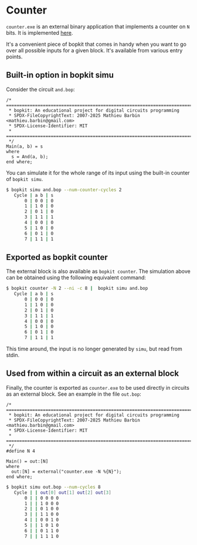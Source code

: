 # Counter

`counter.exe` is an external binary application that implements a counter on `N`
bits. It is implemented [here](https://github.com/mbarbin/bopkit/tree/main/stdlib/counter/src/counter.ml).

It's a convenient piece of bopkit that comes in handy when you want to go over
all possible inputs for a given block. It's available from various entry points.

## Built-in option in bopkit simu

Consider the circuit `and.bop`:

<!-- $MDX file=and.bop -->
```bopkit
/* =========================================================================
 * bopkit: An educational project for digital circuits programming
 * SPDX-FileCopyrightText: 2007-2025 Mathieu Barbin <mathieu.barbin@gmail.com>
 * SPDX-License-Identifier: MIT
 * =========================================================================
 */
Main(a, b) = s
where
  s = And(a, b);
end where;
```

You can simulate it for the whole range of its input using the built-in counter of `bopkit simu`.

```sh
$ bopkit simu and.bop --num-counter-cycles 2
   Cycle | a b | s
       0 | 0 0 | 0
       1 | 1 0 | 0
       2 | 0 1 | 0
       3 | 1 1 | 1
       4 | 0 0 | 0
       5 | 1 0 | 0
       6 | 0 1 | 0
       7 | 1 1 | 1
```

## Exported as bopkit counter

The external block is also available as `bopkit counter`. The simulation above
can be obtained using the following equivalent command:

```sh
$ bopkit counter -N 2 --ni -c 8 |  bopkit simu and.bop
   Cycle | a b | s
       0 | 0 0 | 0
       1 | 1 0 | 0
       2 | 0 1 | 0
       3 | 1 1 | 1
       4 | 0 0 | 0
       5 | 1 0 | 0
       6 | 0 1 | 0
       7 | 1 1 | 1
```

This time around, the input is no longer generated by `simu`, but read from stdin.

## Used from within a circuit as an external block

Finally, the counter is exported as `counter.exe` to be used directly in
circuits as an external block. See an example in the file `out.bop`:

<!-- $MDX file=out.bop -->
```bopkit
/* =========================================================================
 * bopkit: An educational project for digital circuits programming
 * SPDX-FileCopyrightText: 2007-2025 Mathieu Barbin <mathieu.barbin@gmail.com>
 * SPDX-License-Identifier: MIT
 * =========================================================================
 */
#define N 4

Main() = out:[N]
where
  out:[N] = external("counter.exe -N %{N}");
end where;
```

```sh
$ bopkit simu out.bop --num-cycles 8
   Cycle | | out[0] out[1] out[2] out[3]
       0 | | 0 0 0 0
       1 | | 1 0 0 0
       2 | | 0 1 0 0
       3 | | 1 1 0 0
       4 | | 0 0 1 0
       5 | | 1 0 1 0
       6 | | 0 1 1 0
       7 | | 1 1 1 0
```

